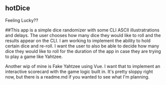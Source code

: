 ## hotDice
Feeling Lucky??

##This app 
is a simple dice randomizer with some CLI ASCII illustratrations and delays. 
The user chooses how many dice they would like to roll and the results appear on the CLI. 
I am working to implement the ability to hold certain dice and re-roll. I want the user to
also be able to decide how many dice they would like to roll for the duration of the app in
case they are trying to play a game like Yahtzee. 

Another wip of mine is Fake Yahtzee using Vue. I want that to implement an interactive scorecard 
with the game logic built in. It's pretty sloppy right now, but there is a readme.md if you 
wanted to see what I'm planning.

